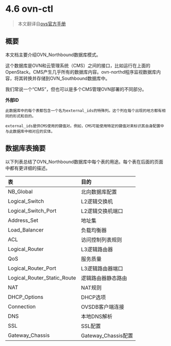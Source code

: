 # 4.6 ovn-ctl

> 本文翻译自[ovs官方手册](http://openvswitch.org/support/dist-docs/ovn-nb.5.html)

## 概要

本文档主要介绍OVN_Northbound数据库模式。

这个数据库是OVN和云管理系统（CMS）之间的接口，比如运行在上面的OpenStack。CMS产生几乎所有的数据库内容。ovn-northd程序监视数据库内容，将其转换并存储到OVN_Southbound数据库中。

我们常说一个“CMS”，但也可以是多个CMS管理OVN部署的不同部分。

**外部ID**

    此数据库中的每个表都包含一个名为external_ids的特殊列。这个列在每个出现的地方都有相同的形式和目的。

    external_ids是供CMS使用的键值对。例如，CMS可能使用特定的键值对来标识其自身配置中与此数据库中相对应的实体。

## 数据库表摘要

以下列表总结了OVN_Northbound数据库中每个表的用途。每个表在后面的页面中都有更详细的描述。

| 表                | 目的 |
| :-----------------  | :----------- |
| NB_Global           | 北向数据库配置 |
| Logical_Switch      | L2逻辑交换机  |
| Logical_Switch_Port | L2逻辑交换机端口 |
| Address_Set         | 地址集  |
| Load_Balancer       | 负载均衡器  |
| ACL                 | 访问控制列表规则  |
| Logical_Router      | L3逻辑路由器 |
| QoS                 | 服务质量  |
| Logical_Router_Port | L3逻辑路由器端口  |
| Logical_Router_Static_Route | 逻辑路由器静态路由 |
| NAT                 | NAT规则 |
| DHCP_Options        | DHCP选项 |
| Connection          | OVSDB客户端连接  |
| DNS                 | 本地DNS解析  |
| SSL                 | SSL配置 |
| Gateway_Chassis     | Gateway_Chassis配置 |
